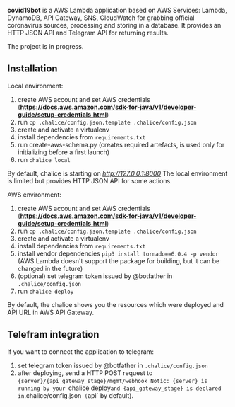 **covid19bot** is a AWS Lambda application based on AWS Services: Lambda, DynamoDB, API Gateway, SNS, CloudWatch for grabbing official coronavirus sources, processing and storing in a database. It provides an HTTP JSON API and Telegram API for returning results.

The project is in progress.

## Installation

Local environment:
1) create AWS account and set AWS credentials (__https://docs.aws.amazon.com/sdk-for-java/v1/developer-guide/setup-credentials.html__)
2) run `cp .chalice/config.json.template .chalice/config.json`
3) create and activate a virtualenv
4) install dependencies from `requirements.txt`
5) run create-aws-schema.py (creates required artefacts, is used only for initializing before a first launch)
6) run `chalice local`

By default, chalice is starting on *http://127.0.0.1:8000*
The local environment is limited but provides HTTP JSON API for some actions.

AWS environment:
1) create AWS account and set AWS credentials (__https://docs.aws.amazon.com/sdk-for-java/v1/developer-guide/setup-credentials.html__)
2) run `cp .chalice/config.json.template .chalice/config.json`
3) create and activate a virtualenv
4) install dependencies from `requirements.txt`
5) install vendor dependencies `pip3 install tornado==6.0.4 -p vendor` (AWS Lambda doesn't support the package for building, but it can be changed in the future)
6) (optional) set telegram token issued by @botfather in `.chalice/config.json`
7) run `chalice deploy`

By default, the chalice shows you the resources which were deployed and API URL in AWS API Gateway.

## Telefram integration

If you want to connect the application to telegram:
1) set telegram token issued by @botfather in `.chalice/config.json`
2) after deploying, send a HTTP POST request to `{server}/{api_gateway_stage}/mgmt/webhook
Notic: {server} is running by your `chalice deploy` and {api_gateway_stage} is declared in `.chalice/config.json` (`api` by default).